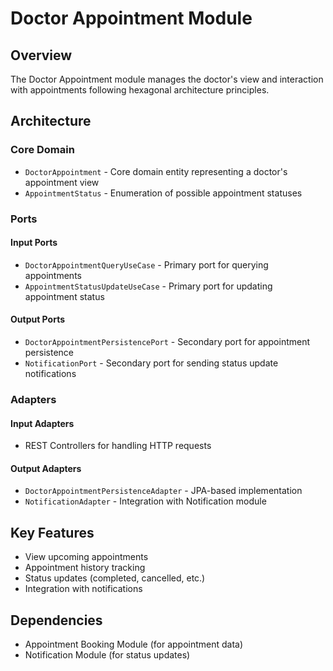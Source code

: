 # Doctor Appointment Module

## Overview
The Doctor Appointment module manages the doctor's view and interaction with appointments following hexagonal architecture principles.

## Architecture

### Core Domain
- `DoctorAppointment` - Core domain entity representing a doctor's appointment view
- `AppointmentStatus` - Enumeration of possible appointment statuses

### Ports
#### Input Ports
- `DoctorAppointmentQueryUseCase` - Primary port for querying appointments
- `AppointmentStatusUpdateUseCase` - Primary port for updating appointment status

#### Output Ports
- `DoctorAppointmentPersistencePort` - Secondary port for appointment persistence
- `NotificationPort` - Secondary port for sending status update notifications

### Adapters
#### Input Adapters
- REST Controllers for handling HTTP requests

#### Output Adapters
- `DoctorAppointmentPersistenceAdapter` - JPA-based implementation
- `NotificationAdapter` - Integration with Notification module

## Key Features
- View upcoming appointments
- Appointment history tracking
- Status updates (completed, cancelled, etc.)
- Integration with notifications

## Dependencies
- Appointment Booking Module (for appointment data)
- Notification Module (for status updates)
